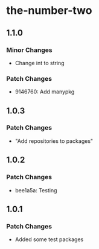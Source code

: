# the-number-two

## 1.1.0

### Minor Changes

- Change int to string

### Patch Changes

- 9146760: Add manypkg

## 1.0.3

### Patch Changes

- "Add repositories to packages"

## 1.0.2

### Patch Changes

- bee1a5a: Testing

## 1.0.1

### Patch Changes

- Added some test packages
